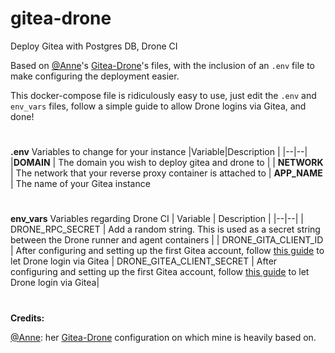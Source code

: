 # gitea-drone

Deploy Gitea with Postgres DB, Drone CI

Based on [@Anne](https://github.com/1byte2bytes)'s [Gitea-Drone](https://code.boonchuy.nl/anne/deploy/-/tree/master/Gitea-Drone)'s files, with the inclusion of an `.env` file to make configuring the deployment easier.

This docker-compose file is ridiculously easy to use, just edit the `.env` and `env_vars` files, follow a simple guide to allow Drone logins via Gitea, and done!
#

**.env**
Variables to change for your instance
|Variable|Description  |
|--|--|
|**DOMAIN**  | The domain you wish to deploy gitea and drone to |
| **NETWORK** | The network that your reverse proxy container is attached to
| **APP_NAME** | The name of your Gitea instance
#

**env_vars**
Variables regarding Drone CI
| Variable | Description |
|--|--|
| DRONE_RPC_SECRET | Add a random string. This is used as a secret string between the Drone runner and agent containers |
 | DRONE_GITA_CLIENT_ID | After configuring and setting up the first Gitea account, follow [this guide](https://docs.drone.io/server/provider/gitea/#create-an-oauth-application) to let Drone login via Gitea
 | DRONE_GITEA_CLIENT_SECRET | After configuring and setting up the first Gitea account, follow [this guide](https://docs.drone.io/server/provider/gitea/#create-an-oauth-application) to let Drone login via Gitea|
#
**Credits:**

[@Anne](https://github.com/1byte2bytes): her [Gitea-Drone](https://code.boonchuy.nl/anne/deploy/-/tree/master/Gitea-Drone) configuration on which mine is heavily based on.




